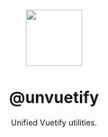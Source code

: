 <br>

<p align="center">
  <picture>
    <source media="(prefers-color-scheme: dark)" srcset="https://raw.githubusercontent.com/userquin/unvuetify-monorepo/main/vuetify-logo-drak-atom.svg" height="100px" />
    <img height="100px" src="https://raw.githubusercontent.com/unvuetify-monorepo/userquin/main/vuetify-logo-light-atom.svg">
  </picture>
</p>

<h1 align="center">@unvuetify</h1>

<p align="center">
Unified Vuetify utilities.
</p>

